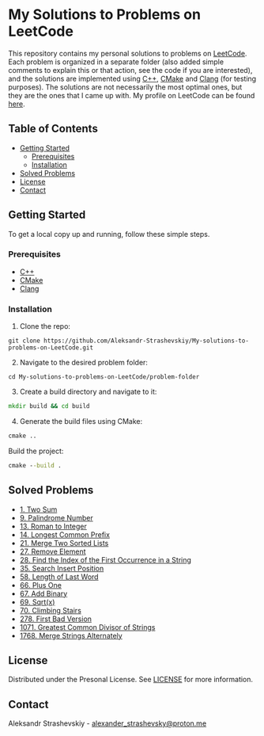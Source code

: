 # My Solutions to Problems on LeetCode
This repository contains my personal solutions to problems on [LeetCode](https://leetcode.com/). Each problem is organized in a separate folder (also added simple comments to explain this or that action, see the code if you are interested), and the solutions are implemented using [C++](#prerequisites "C++"), [CMake](#prerequisites "CMake") and [Clang](#prerequisites "Clang") (for testing purposes). The solutions are not necessarily the most optimal ones, but they are the ones that I came up with. My profile on LeetCode can be found [here](https://leetcode.com/Aleksandr-Strashevskiy/).

## Table of Contents
- [Getting Started](#getting-started)
  - [Prerequisites](#prerequisites)
  - [Installation](#installation)
- [Solved Problems](#solved-problems)
- [License](#license)
- [Contact](#contact)

## Getting Started
To get a local copy up and running, follow these simple steps.

### Prerequisites
- [C++](https://www.cplusplus.com/doc/tutorial/introduction/)
- [CMake](https://cmake.org/)
- [Clang](https://clang.llvm.org/)

### Installation
1. Clone the repo:
```github
git clone https://github.com/Aleksandr-Strashevskiy/My-solutions-to-problems-on-LeetCode.git
```
2. Navigate to the desired problem folder:
```github
cd My-solutions-to-problems-on-LeetCode/problem-folder
```
3. Create a build directory and navigate to it:
```cmd
mkdir build && cd build
```
4. Generate the build files using CMake:
```cmd
cmake ..
```
Build the project:
```cmd
cmake --build .
```

## Solved Problems
- [1. Two Sum](/1-Two-Sum)
- [9. Palindrome Number](/9-Palindrome-Number)
- [13. Roman to Integer](/13-Roman-to-Integer)
- [14. Longest Common Prefix](/14-Longest-Common-Prefix)
- [21. Merge Two Sorted Lists](/21-Merge-Two-Sorted-Lists)
- [27. Remove Element](/27-Remove-Element)
- [28. Find the Index of the First Occurrence in a String](/28-Find-the-Index-of-the-First-Occurrence-in-a-String)
- [35. Search Insert Position](/35-Search-Insert-Position)
- [58. Length of Last Word](/58-Length-of-Last-Word)
- [66. Plus One](/66-Plus-One)
- [67. Add Binary](/67-Add-Binary)
- [69. Sqrt(x)](/69-Sqrt(x))
- [70. Climbing Stairs](/70-Climbing-Stairs)
- [278. First Bad Version](/278-First-Bad-Version)
- [1071. Greatest Common Divisor of Strings](/1071-Greatest-Common-Divisor-of-Strings)
- [1768. Merge Strings Alternately](/1768-Merge-Strings-Alternately)

## License
Distributed under the Presonal License. See [LICENSE](/LICENSE.md) for more information.

## Contact
Aleksandr Strashevskiy - [alexander_strashevsky@proton.me](mailto:alexander_strashevsky@proton.me)